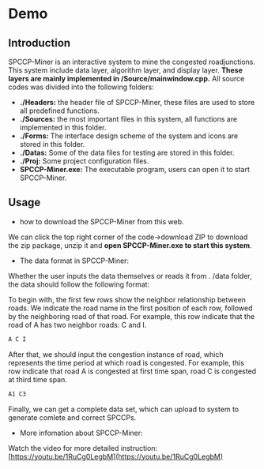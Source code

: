 # Demo

## Introduction

SPCCP-Miner is an interactive system to mine the congested roadjunctions. This system include data layer, algorithm layer, and display layer. **These layers are mainly implemented in /Source/mainwindow.cpp.** All source codes was divided into the following folders:

- **./Headers:** the header file of SPCCP-Miner, these files are used to store all predefined functions.
- **./Sources:** the most important files in this system, all functions are implemented in this folder.
- **./Forms:** The interface design scheme of the system and  icons are stored in this folder.
- **./Datas:** Some of the data files for testing are stored in this folder.
- **./Proj:** Some project configuration files.
- **SPCCP-Miner.exe:** The executable program, users can open it to start SPCCP-Miner.

## Usage

- how to download the SPCCP-Miner from this web.

We can click the top right corner of the code->download ZIP to download the zip package, unzip it and **open SPCCP-Miner.exe to start this system**.

- The data format in SPCCP-Miner:

Whether the user inputs the data themselves or reads it from . /data folder, the data should follow the following format:

To begin with, the first few rows show the neighbor relationship between roads. We indicate the road name in the first position of each row, followed by the neighboring road of that road. For example, this row indicate that the road of A has two neighbor roads: C and I. 

```cpp
A C I    
```

After that, we should input the congestion instance of road, which represents the time period at which road is congested. For example,  this row indicate that road A is congested at first time span, road C is congested at third time span.

```cpp
A1 C3   
```

Finally, we can get a complete data set, which can upload to system to generate comlete and correct SPCCPs.

- More infomation about SPCCP-Miner:

Watch the video for more detailed instruction: [https://youtu.be/1RuCg0LegbM](https://youtu.be/1RuCg0LegbM)

